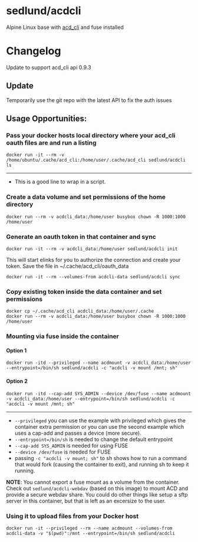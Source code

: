 # sedlund/acdcli

Alpine Linux base with [acd_cli](https://github.com/yadayada/acd_cli) and fuse installed

# Changelog

Update to support acd_cli api 0.9.3

## Update

Temporarily use the git repo with the latest API to fix the auth issues

## Usage Opportunities:

### Pass your docker hosts local directory where your acd_cli oauth files are and run a listing

    docker run -it --rm -v /home/ubuntu/.cache/acd_cli:/home/user/.cache/acd_cli sedlund/acdcli ls
----

* This is a good line to wrap in a script.

### Create a data volume and set permissions of the home directory

    docker run --rm -v acdcli_data:/home/user busybox chown -R 1000:1000 /home/user

### Generate an oauth token in that container and sync

    docker run -it --rm -v acdcli_data:/home/user sedlund/acdcli init

This will start elinks for you to authorize the connection and create your token.  Save the file in ~/.cache/acd_cli/oauth_data

    docker run -it --rm --volumes-from acdcli-data sedlund/acdcli sync
    
### Copy existing token inside the data container and set permissions

    docker cp ~/.cache/acd_cli acdcli_data:/home/user/.cache
    docker run --rm -v acdcli_data:/home/user busybox chown -R 1000:1000 /home/user

### Mounting via fuse inside the container

#### Option 1
    docker run -itd --privileged --name acdmount -v acdcli_data:/home/user --entrypoint=/bin/sh sedlund/acdcli -c "acdcli -v mount /mnt; sh"
#### Option 2
    docker run -itd --cap-add SYS_ADMIN --device /dev/fuse --name acdmount -v acdcli_data:/home/user --entrypoint=/bin/sh sedlund/acdcli -c "acdcli -v mount /mnt; sh"
----

* `--privileged` you can use the example with privileged which gives the container extra permission or you can use the second example which uses a cap-add and passes a device (more secure).
* `--entrypoint=/bin/sh` is needed to change the default entrypoint
* `--cap-add SYS_ADMIN` is needed for using FUSE
* `--device /dev/fuse` is needed for FUSE
* passing `-c "acdcli -v mount; sh"` to sh shows how to run a command that would fork (causing the container to exit), and running sh to keep it running.

**NOTE**: You cannot export a fuse mount as a volume from the container.  Check out `sedlund/acdcli-webdav` (based on this image) to mount ACD and provide a secure webdav share.  You could do other things like setup a sftp server in this container, but that is left as an excersize to the user.

### Using it to upload files from your Docker host
    docker run -it --privileged --rm --name acdmount --volumes-from acdcli-data -v "$(pwd)":/mnt --entrypoint=/bin/sh sedlund/acdcli


